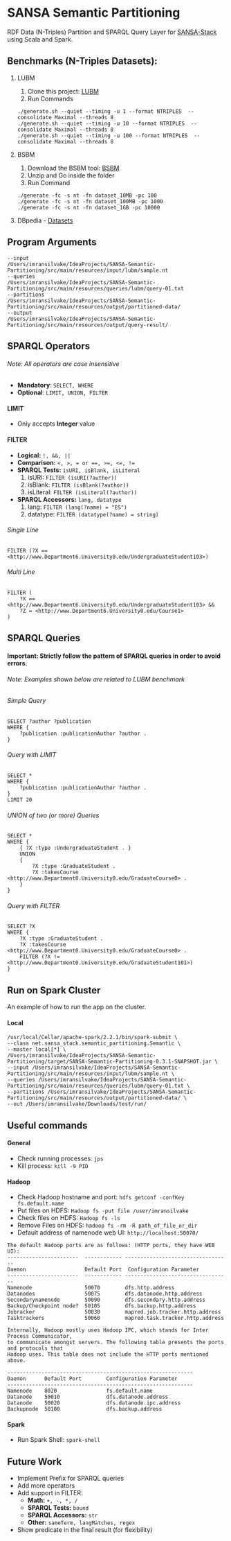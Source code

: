 # SANSA Semantic Partitioning
RDF Data (N-Triples) Partition and SPARQL Query Layer for [SANSA-Stack](https://github.com/SANSA-Stack) using Scala and Spark.


##  Benchmarks (N-Triples Datasets): 

1. LUBM
    1. Clone this project: [LUBM](https://github.com/rvesse/lubm-uba)
    2. Run Commands
    ```
    ./generate.sh --quiet --timing -u 1 --format NTRIPLES  --consolidate Maximal --threads 8
    ./generate.sh --quiet --timing -u 10 --format NTRIPLES  --consolidate Maximal --threads 8
    ./generate.sh --quiet --timing -u 100 --format NTRIPLES  --consolidate Maximal --threads 8
    ```

2. BSBM
    1. Download the BSBM tool: [BSBM](https://sourceforge.net/projects/bsbmtools/files/bsbmtools/bsbmtools-0.2/bsbmtools-v0.2.zip/download)
    2. Unzip and Go inside the folder
    3. Run Command
    ```
    ./generate -fc -s nt -fn dataset_10MB -pc 100
    ./generate -fc -s nt -fn dataset_100MB -pc 1000
    ./generate -fc -s nt -fn dataset_1GB -pc 10000
    ```
3. DBpedia - [Datasets](http://benchmark.dbpedia.org/)


## Program Arguments
```
--input
/Users/imransilvake/IdeaProjects/SANSA-Semantic-Partitioning/src/main/resources/input/lubm/sample.nt
--queries
/Users/imransilvake/IdeaProjects/SANSA-Semantic-Partitioning/src/main/resources/queries/lubm/query-01.txt
--partitions
/Users/imransilvake/IdeaProjects/SANSA-Semantic-Partitioning/src/main/resources/output/partitioned-data/
--output
/Users/imransilvake/IdeaProjects/SANSA-Semantic-Partitioning/src/main/resources/output/query-result/
```


## SPARQL Operators
###### Note: All operators are case insensitive
 - **Mandatory**: ```SELECT, WHERE```
 - **Optional**: ```LIMIT, UNION, FILTER```

#### LIMIT
 - Only accepts **Integer** value

#### FILTER
 - **Logical:** ```!, &&, ||```
 - **Comparison:** ```<, >, = or ==, >=, <=, !=```
 - **SPARQL Tests:** ```isURI, isBlank, isLiteral```
    1. isURI: ```FILTER (isURI(?author))```
    2. isBlank: ```FILTER (isBlank(?author))```
    3. isLiteral: ```FILTER (isLiteral(?author))```
 - **SPARQL Accessors:** ```lang, datatype```
    1. lang: ```FILTER (lang(?name) = "ES")```
    2. datatype: ```FILTER (datatype(?name) = string)```

###### Single Line
```    
FILTER (?X == <http://www.Department6.University0.edu/UndergraduateStudent103>)
```
    
###### Multi Line
```    
FILTER (
    ?X == <http://www.Department6.University0.edu/UndergraduateStudent103> &&
    ?Z = <http://www.Department6.University0.edu/Course1>
)
```


## SPARQL Queries
#### Important: Strictly follow the pattern of SPARQL queries in order to avoid errors.
###### Note: Examples shown below are related to LUBM benchmark


###### Simple Query
```
SELECT ?author ?publication
WHERE {
	?publication :publicationAuthor ?author .
}
```

###### Query with LIMIT
```
SELECT *
WHERE {
	?publication :publicationAuthor ?author .
}
LIMIT 20
```

###### UNION of two (or more) Queries
```
SELECT *
WHERE {
    { ?X :type :UndergraduateStudent . }
    UNION
    {
        ?X :type :GraduateStudent .
        ?X :takesCourse <http://www.Department0.University0.edu/GraduateCourse0> .
    }
}
```

###### Query with FILTER
```
SELECT ?X
WHERE {
    ?X :type :GraduateStudent .
    ?X :takesCourse <http://www.Department0.University0.edu/GraduateCourse0> .
    FILTER (?X != <http://www.Department0.University0.edu/GraduateStudent101>)
}
```


## Run on Spark Cluster
An example of how to run the app on the cluster.

#### Local
```
/usr/local/Cellar/apache-spark/2.2.1/bin/spark-submit \
--class net.sansa_stack.semantic_partitioning.Semantic \
--master local[*] \
/Users/imransilvake/IdeaProjects/SANSA-Semantic-Partitioning/target/SANSA-Semantic-Partitioning-0.3.1-SNAPSHOT.jar \
--input /Users/imransilvake/IdeaProjects/SANSA-Semantic-Partitioning/src/main/resources/input/lubm/sample.nt \
--queries /Users/imransilvake/IdeaProjects/SANSA-Semantic-Partitioning/src/main/resources/queries/lubm/query-01.txt \
--partitions /Users/imransilvake/IdeaProjects/SANSA-Semantic-Partitioning/src/main/resources/output/partitioned-data/ \
--out /Users/imransilvake/Downloads/test/run/
```


## Useful commands

#### General
- Check running processes: `jps`
- Kill process: `kill -9 PID`

#### Hadoop
- Check Hadoop hostname and port: `hdfs getconf -confKey fs.default.name`
- Put files on HDFS: `Hadoop fs -put file /user/imransilvake`
- Check files on HDFS: `Hadoop fs -ls`
- Remove Files on HDFS: `hadoop fs -rm -R path_of_file_or_dir`
- Default address of namenode web UI: `http://localhost:50070/`

```
The default Hadoop ports are as follows: (HTTP ports, they have WEB UI):
-----------------------  ------------ ----------------------------------
Daemon                   Default Port  Configuration Parameter
-----------------------  ------------ ----------------------------------
Namenode                 50070        dfs.http.address
Datanodes                50075        dfs.datanode.http.address
Secondarynamenode        50090        dfs.secondary.http.address
Backup/Checkpoint node?  50105        dfs.backup.http.address
Jobracker                50030        mapred.job.tracker.http.address
Tasktrackers             50060        mapred.task.tracker.http.address
```

```
Internally, Hadoop mostly uses Hadoop IPC, which stands for Inter Process Communicator, 
to communicate amongst servers. The following table presents the ports and protocols that 
Hadoop uses. This table does not include the HTTP ports mentioned above.

------------------------------------------------------------
Daemon      Default Port        Configuration Parameter     
------------------------------------------------------------
Namenode    8020                fs.default.name         
Datanode    50010               dfs.datanode.address        
Datanode    50020               dfs.datanode.ipc.address                                    
Backupnode  50100               dfs.backup.address
```

#### Spark
- Run Spark Shell: `spark-shell`


## Future Work
 - Implement Prefix for SPARQL queries
 - Add more operators
 - Add support in FILTER: 
    - **Math:** ```+, -, *, /```
    - **SPARQL Tests:** ```bound```
    - **SPARQL Accessors:** ```str```
    - **Other:** ```sameTerm, langMatches, regex```
 - Show predicate in the final result (for flexibility)
